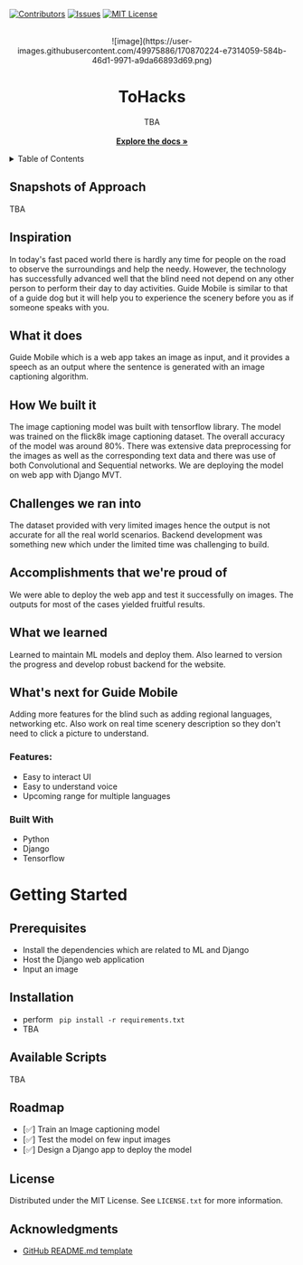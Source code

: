 
<div id="top"></div>

[![Contributors][contributors-shield]][contributors-url]
[![Issues][issues-shield]][issues-url]
[![MIT License][license-shield]][license-url]

<!-- PROJECT LOGO -->
<br>
<div align="center">
  ![image](https://user-images.githubusercontent.com/49975886/170870224-e7314059-584b-46d1-9971-a9da66893d69.png)
</a>
  <h1 align="center">ToHacks</h1>

  <p align="center">
   TBA
    <br>
    <br>
    <a href="https://github.com/hussaino03/ToHacks"><strong>Explore the docs »</strong></a>
  </p>
</div>

<!-- TABLE OF CONTENTS -->
<details>
  <summary>Table of Contents</summary>
  <br>
  <br>
  <ol>
    <li>
      <a href="#about-the-project">About The Project</a>
      <ul>
        <li><a href="#built-with">Built With</a></li>
      </ul>
    </li>
    <li>
      <a href="#getting-started">Getting Started</a>
      <ul>
        <li><a href="#prerequisites">Prerequisites</a></li>
        <li><a href="#installation">Installation</a></li>
      </ul>
    </li>
    <li><a href="#usage">Usage</a></li>
    <li><a href="#roadmap">Roadmap</a></li>
    <li><a href="#contributing">Contributing</a></li>
    <li><a href="#license">License</a></li>
    <li><a href="#contact">Contact</a></li>
    <li><a href="#acknowledgments">Acknowledgments</a></li>
  </ol>
</details>



<!-- ABOUT THE PROJECT -->

## Snapshots of Approach

TBA

## Inspiration

In today's fast paced world there is hardly any time for people on the road to observe the surroundings and help the needy. However, the technology has successfully advanced well that the blind need not depend on any other person to perform their day to day activities. Guide Mobile is similar to that of a guide dog but it will help you to experience the scenery before you as if someone speaks with you.

## What it does

Guide Mobile which is a web app takes an image as input, and it provides a speech as an output where the sentence is generated with an image captioning algorithm.

## How We built it
The image captioning model was built with tensorflow library. The model was trained on the flick8k image captioning dataset. The overall accuracy of the model was around 80%. There was extensive data preprocessing for the images as well as the corresponding text data and there was use of both Convolutional and Sequential networks. We are deploying the model on web app with Django MVT.

## Challenges we ran into
The dataset provided with very limited images hence the output is not accurate for all the real world scenarios. Backend development was something new which under the limited time was challenging to build.

## Accomplishments that we're proud of
We were able to deploy the web app and test it successfully on images. The outputs for most of the cases yielded fruitful results.

## What we learned
Learned to maintain ML models and deploy them. Also learned to version the progress and develop robust backend for the website.

## What's next for Guide Mobile
Adding more features for the blind such as adding regional languages, networking etc. Also work on real time scenery description so they don't need to click a picture to understand.
### Features:
* Easy to interact UI
* Easy to understand voice
* Upcoming range for multiple languages

### Built With

* Python
* Django
* Tensorflow

<!-- GETTING STARTED -->
# Getting Started

<!-- PREREQUISITES -->
## Prerequisites
* Install the dependencies which are related to ML and Django
* Host the Django web application
* Input an image


## Installation
* perform ``` pip install -r requirements.txt```
* TBA

## Available Scripts

TBA

<!-- ROADMAP -->
## Roadmap

* [✅] Train an Image captioning model
* [✅] Test the model on few input images
* [✅] Design a Django app to deploy the model

<!-- LICENSE -->
## License

Distributed under the MIT License. See `LICENSE.txt` for more information.

<!-- ACKNOWLEDGMENTS -->
## Acknowledgments

* [GitHub README.md template](https://github.com/othneildrew/Best-README-Template)

<!-- MARKDOWN LINKS & IMAGES -->
<!-- https://www.markdownguide.org/basic-syntax/#reference-style-links -->
[contributors-shield]: https://img.shields.io/github/contributors/hussaino03/ToHacks?color=%23&style=for-the-badge
[contributors-url]: https://github.com/hussaino03/ToHacks/graphs/contributors
[issues-shield]: https://img.shields.io/github/issues/hussaino03/ToHacks?style=for-the-badge
[issues-url]: https://github.com/hussaino03/ToHacks/issues
[license-shield]: https://img.shields.io/github/license/othneildrew/Best-README-Template.svg?style=for-the-badge
[license-url]: https://github.com/hussaino03/ToHacks/blob/main/LICENSE.txt
[product-screenshot]: loginpage.png
